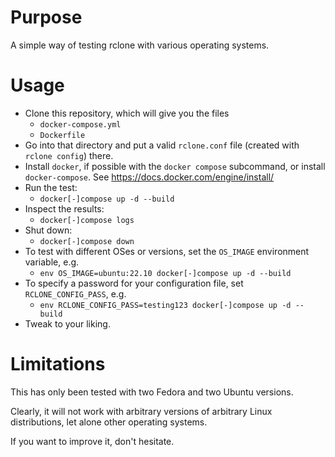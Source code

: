Purpose
=======

A simple way of testing rclone with various operating systems.

Usage
=====

- Clone this repository, which will give you the files
    - `docker-compose.yml`
    - `Dockerfile`
- Go into that directory and put a valid `rclone.conf` file (created with `rclone config`) there.
- Install `docker`, if possible with the `docker compose` subcommand, or install `docker-compose`.
  See https://docs.docker.com/engine/install/
- Run the test:
    - `docker[-]compose up -d --build`
- Inspect the results:
    - `docker[-]compose logs`
- Shut down:
    - `docker[-]compose down`
- To test with different OSes or versions, set the `OS_IMAGE` environment variable, e.g.
    - `env OS_IMAGE=ubuntu:22.10 docker[-]compose up -d --build`
- To specify a password for your configuration file, set `RCLONE_CONFIG_PASS`, e.g.
    - `env RCLONE_CONFIG_PASS=testing123 docker[-]compose up -d --build`
- Tweak to your liking.

Limitations
===========

This has only been tested with two Fedora and two Ubuntu versions.

Clearly, it will not work with arbitrary versions of arbitrary Linux distributions,
let alone other operating systems.

If you want to improve it, don't hesitate.
